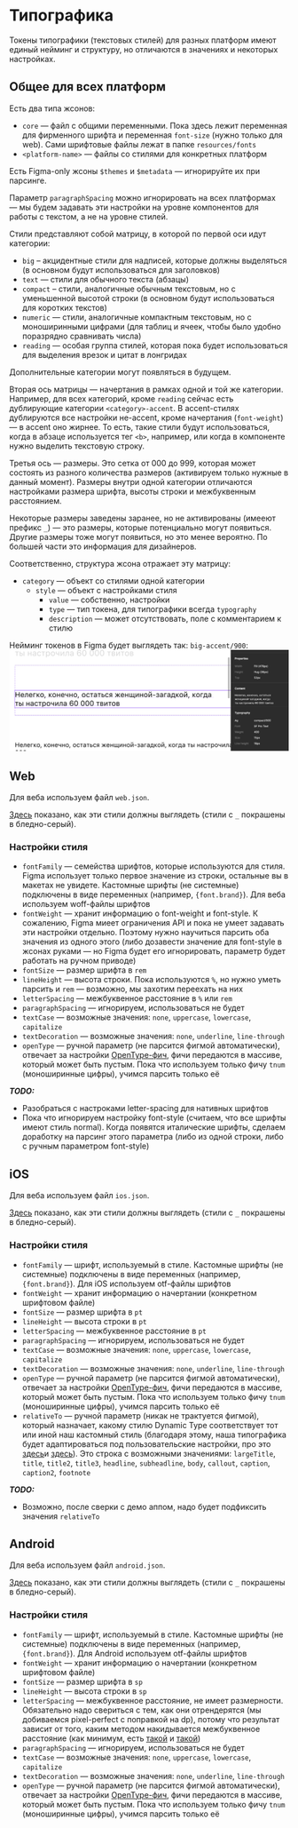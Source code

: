 # Типографика

Токены типографики (текстовых стилей) для разных платформ имеют единый нейминг и структуру, но 
отличаются в значениях и некоторых настройках.

## Общее для всех платформ

Есть два типа жсонов:
- `core` — файл с общими переменными. Пока здесь лежит переменная для фирменного шрифта и 
  переменная `font-size` (нужно только для web). Сами шрифтовые файлы лежат в папке 
  `resources/fonts`
- `<platform-name>` — файлы со стилями для конкретных платформ

Есть Figma-only жсоны `$themes` и `$metadata` — игнорируйте их при парсинге.

Параметр `paragraphSpacing` можно игнорировать на всех платформах — мы будем задавать эти 
настройки на уровне компонентов для работы с текстом, а не на уровне стилей.

Стили представляют собой матрицу, в которой по первой оси идут категории:
- `big` – акцидентные стили для надписей, которые должны выделяться (в основном будут 
  использоваться для заголовков)
- `text` — стили для обычного текста (абзацы)
- `compact` – стили, аналогичные обычным текстовым, но с уменьшенной высотой строки (в основном 
  будут использоваться для коротких текстов)
- `numeric` — стили, аналогичные компактным текстовым, но с моноширинными цифрами (для таблиц и 
  ячеек, чтобы было удобно поразрядно сравнивать числа) 
- `reading` — особая группа стилей, которая пока будет использоваться для выделения врезок и 
  цитат в лонгридах

Дополнительные категории могут появляться в будущем.

Вторая ось матрицы — начертания в рамках одной и той же категории. Например, для всех категорий, 
кроме `reading` сейчас есть дублирующие категории `<category>-accent`. В accent-стилях 
дублируются все настройки не-accent, кроме начертания (`font-weight`) — в accent оно жирнее. То 
есть, такие стили будут использоваться, когда в абзаце используется тег `<b>`, например, или 
когда в компоненте нужно выделить текстовую строку.

Третья ось — размеры. Это сетка от 000 до 999, которая может состоять из разного количества 
размеров (активируем только нужные в данный момент). Размеры внутри одной категории отличаются 
настройками размера шрифта, высоты строки и межбуквенным расстоянием.

Некоторые размеры заведены заранее, но не активированы (имееют префикс `_`) — это размеры, 
которые потенциально могут появиться. Другие размеры тоже могут появиться, но это менее вероятно.
По большей части это информация для дизайнеров.

Соответственно, структура жсона отражает эту матрицу:
- `category` — объект со стилями одной категории
  - `style` — объект с настройками стиля
    - `value` — собственно, настройки
    - `type` — тип токена, для типографики всегда `typography`
    - `description` — может отсутствовать, поле с комментарием к стилю

Нейминг токенов в Figma будет выглядеть так: `big-accent/900`:
![typography_01.png](../../demo/typography_01.png)

## Web

Для веба используем файл `web.json`.

[Здесь](https://www.figma.com/file/B9dR3a2kmpuIbU4SdVabZr/%F0%9F%8C%90-%5Bweb%5D-Typography?type=design&node-id=0%3A1&t=lbbDz8HlHxS2rDMq-1) показано, как эти стили должны выглядеть (стили
с `_` покрашены в бледно-серый).

### Настройки стиля

- `fontFamily` — семейства шрифтов, которые используются для стиля. Figma использует только 
  первое значение из строки, остальные вы в макетах не увидете. Кастомные шрифты (не системные) 
  подключены в виде переменных (например, `{font.brand}`). Для веба используем woff-файлы 
  шрифтов
- `fontWeight` — хранит информацию о font-weight и font-style. К сожалению, Figma миеет 
  ограничения API и пока не умеет задавать эти настройки отдельно. Поэтому нужно научиться 
  парсить оба значения из одного этого (либо дозавести значение для font-style в жсонах руками 
  — но Figma будет его игнорировать, параметр будет работать на ручном приводе)
- `fontSize` — размер шрифта в `rem`
- `lineHeight` — высота строки. Пока используются `%`, но нужно уметь парсить и `rem` — возможно,
  мы захотим переехать на них
- `letterSpacing` — межбуквенное расстояние в `%` или `rem`
- `paragraphSpacing` — игнорируем, использоваться не будет
- `textCase` — возможные значения: `none`, `uppercase`, `lowercase`, `capitalize`
- `textDecoration` — возможные значения: `none`, `underline`, `line-through`
- `openType` — ручной параметр (не парсится фигмой автоматически), отвечает за настройки 
  [OpenType-фич](https://www.w3.org/TR/css-fonts-3/#font-feature-settings-prop), фичи передаются 
  в массиве, который может быть пустым. Пока что используем только фичу `tnum` (моноширинные 
  цифры), учимся парсить только её

**_TODO:_**
- Разобраться с настроками letter-spacing для нативных шрифтов
- Пока что игнорируем настройку font-style (считаем, что все шрифты имеют стиль normal). Когда 
  появятся италические шрифты, сделаем доработку на парсинг этого параметра (либо из одной 
  строки, либо с ручным параметром font-style)

## iOS

Для веба используем файл `ios.json`.

[Здесь](https://www.figma.com/file/BrNRnxUVMXaD2597vmB8mJ/%F0%9F%8D%8F-%5BiOS%5D-Typography?type=design&node-id=0%3A1&t=Ze6SM2P1L5kZsd4C-1) показано, как эти стили должны выглядеть (стили
с `_` покрашены в бледно-серый).

### Настройки стиля

- `fontFamily` — шрифт, используемый в стиле. Кастомные шрифты (не системные)
  подключены в виде переменных (например, `{font.brand}`). Для iOS используем otf-файлы
  шрифтов
- `fontWeight` — хранит информацию о начертании (конкретном шрифтовом файле)
- `fontSize` — размер шрифта в `pt`
- `lineHeight` — высота строки в `pt`
- `letterSpacing` — межбуквенное расстояние в `pt`
- `paragraphSpacing` — игнорируем, использоваться не будет
- `textCase` — возможные значения: `none`, `uppercase`, `lowercase`, `capitalize`
- `textDecoration` — возможные значения: `none`, `underline`, `line-through`
- `openType` — ручной параметр (не парсится фигмой автоматически), отвечает за настройки
  [OpenType-фич](https://www.w3.org/TR/css-fonts-3/#font-feature-settings-prop), фичи передаются
  в массиве, который может быть пустым. Пока что используем только фичу `tnum` (моноширинные
  цифры), учимся парсить только её
- `relativeTo` — ручной параметр (никак не трактуется фигмой), который назначает, какому стилю 
  Dynamic Type соответствует тот или иной наш кастомный стиль (благодаря этому, наша типографика будет адаптироваться под 
  пользовательские настройки, про это [здесь](https://developer.apple.com/documentation/SwiftUI/Applying-Custom-Fonts-to-Text)и [здесь](https://developer.apple.com/design/human-interface-guidelines/typography)). 
  Это строка с возможными значениями: `largeTitle`, `title`, `title2`, `title3`, `headline`, 
  `subheadline`, `body`, `callout`, `caption`, `caption2`, `footnote` 

**_TODO:_**
- Возможно, после сверки с демо аппом, надо будет подфиксить значения `relativeTo`

## Android


Для веба используем файл `android.json`.

[Здесь](https://www.figma.com/file/ute1GB3pJ6XIvJea4GdDI6/%F0%9F%A4%96-%5Bandroid%5D-Typography?type=design&node-id=0%3A1&t=xGks0a4LOAr7T7QV-1) показано, как эти стили должны выглядеть (стили
с `_` покрашены в бледно-серый).

### Настройки стиля

- `fontFamily` — шрифт, используемый в стиле. Кастомные шрифты (не системные)
  подключены в виде переменных (например, `{font.brand}`). Для Android используем otf-файлы
  шрифтов
- `fontWeight` — хранит информацию о начертании (конкретном шрифтовом файле)
- `fontSize` — размер шрифта в `sp`
- `lineHeight` — высота строки в `sp`
- `letterSpacing` — межбуквенное расстояние, не имеет размерности. Обязательно надо свериться с 
  тем, как они отрендерятся (мы добиваемся pixel-perfect с поправкой на dp), потому что 
  результат зависит от того, каким методом накидывается межбуквенное расстояние (как минимум, 
  есть [такой](https://developer.android.com/reference/android/widget/TextView.html#setLetterSpacing(float)) и [такой](https://developer.android.com/reference/android/widget/TextView.html#attr_android:letterSpacing))
- `paragraphSpacing` — игнорируем, использоваться не будет
- `textCase` — возможные значения: `none`, `uppercase`, `lowercase`, `capitalize`
- `textDecoration` — возможные значения: `none`, `underline`, `line-through`
- `openType` — ручной параметр (не парсится фигмой автоматически), отвечает за настройки
  [OpenType-фич](https://www.w3.org/TR/css-fonts-3/#font-feature-settings-prop), фичи передаются
  в массиве, который может быть пустым. Пока что используем только фичу `tnum` (моноширинные
  цифры), учимся парсить только её